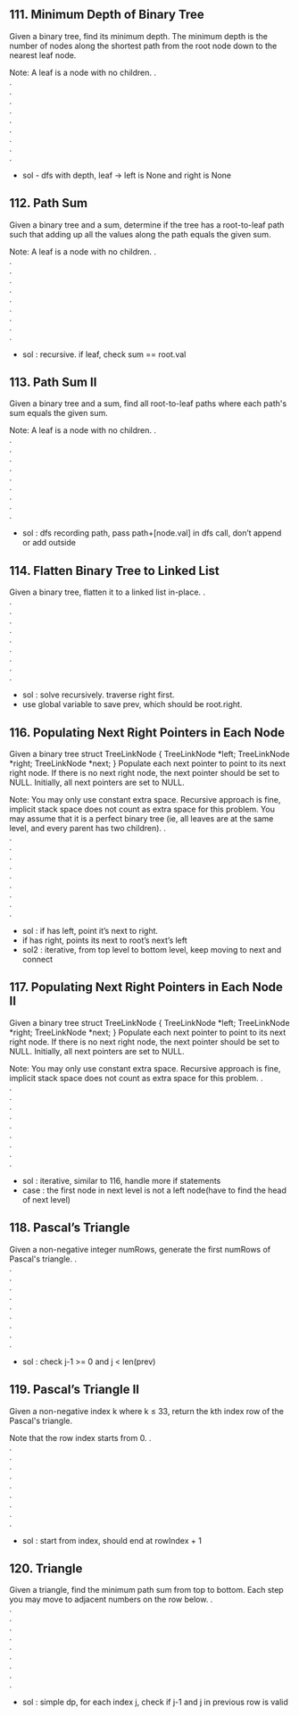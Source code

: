 ## 111. Minimum Depth of Binary Tree
Given a binary tree, find its minimum depth.
The minimum depth is the number of nodes along the shortest path from the root node down to the nearest leaf node.

Note: A leaf is a node with no children.
.  
.  
.  
.  
.  
.  
.  
.  
.  
.  
- sol - dfs with depth, leaf -> left is None and right is None 

## 112. Path Sum
Given a binary tree and a sum, determine if the tree has a root-to-leaf path such that adding up all the values along the path equals the given sum.

Note: A leaf is a node with no children.
.  
.  
.  
.  
.  
.  
.  
.  
.  
.  
- sol : recursive. if leaf, check sum == root.val

## 113. Path Sum II
Given a binary tree and a sum, find all root-to-leaf paths where each path's sum equals the given sum.

Note: A leaf is a node with no children.
.  
.  
.  
.  
.  
.  
.  
.  
.  
.  
- sol : dfs recording path, pass path+[node.val] in dfs call, don’t append or add outside  

## 114. Flatten Binary Tree to Linked List
Given a binary tree, flatten it to a linked list in-place.
.  
.  
.  
.  
.  
.  
.  
.  
.  
.  
- sol : solve recursively. traverse right first.
- use global variable to save prev, which should be root.right.

## 116. Populating Next Right Pointers in Each Node
Given a binary tree
struct TreeLinkNode {
TreeLinkNode *left;
TreeLinkNode *right;
TreeLinkNode *next;
}
Populate each next pointer to point to its next right node. If there is no next right node, the next pointer should be set to NULL.
Initially, all next pointers are set to NULL.

Note:
You may only use constant extra space.
Recursive approach is fine, implicit stack space does not count as extra space for this problem.
You may assume that it is a perfect binary tree (ie, all leaves are at the same level, and every parent has two children).
.  
.  
.  
.  
.  
.  
.  
.  
.  
.  
- sol : if has left, point it’s next to right. 
- if has right, points its next to root’s next’s left
- sol2 : iterative, from top level to bottom level, keep moving to next and connect

## 117. Populating Next Right Pointers in Each Node II
Given a binary tree
struct TreeLinkNode {
TreeLinkNode *left;
TreeLinkNode *right;
TreeLinkNode *next;
}
Populate each next pointer to point to its next right node. If there is no next right node, the next pointer should be set to NULL.
Initially, all next pointers are set to NULL.

Note:
You may only use constant extra space.
Recursive approach is fine, implicit stack space does not count as extra space for this problem.
.  
.  
.  
.  
.  
.  
.  
.  
.  
.  
- sol : iterative, similar to 116, handle more if statements
- case : the first node in next level is not a left node(have to find the head of next level)

## 118. Pascal’s Triangle
Given a non-negative integer numRows, generate the first numRows of Pascal's triangle.
.  
.  
.  
.  
.  
.  
.  
.  
.  
.  
- sol : check j-1 >= 0 and j < len(prev)

## 119. Pascal’s Triangle II
Given a non-negative index k where k ≤ 33, return the kth index row of the Pascal's triangle.

Note that the row index starts from 0.
.  
.  
.  
.  
.  
.  
.  
.  
.  
.  
- sol : start from index, should end at rowIndex + 1

## 120. Triangle
Given a triangle, find the minimum path sum from top to bottom. Each step you may move to adjacent numbers on the row below.
.  
.  
.  
.  
.  
.  
.  
.  
.  
.  
- sol : simple dp, for each index j, check if j-1 and j in previous row is valid
